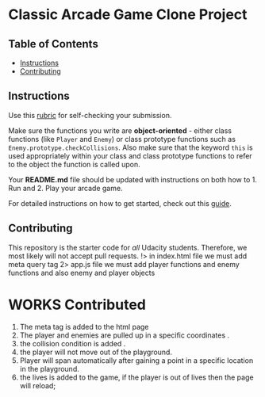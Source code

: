 # Classic Arcade Game Clone Project

## Table of Contents

- [Instructions](#instructions)
- [Contributing](#contributing)

## Instructions

Use this [rubric](https://review.udacity.com/#!/rubrics/15/view) for self-checking your submission.

Make sure the functions you write are **object-oriented** - either class functions (like `Player` and `Enemy`) or class prototype functions such as `Enemy.prototype.checkCollisions`. Also make sure that the keyword `this` is used appropriately within your class and class prototype functions to refer to the object the function is called upon.

Your **README.md** file should be updated with instructions on both how to 1. Run and 2. Play your arcade game.

For detailed instructions on how to get started, check out this [guide](https://docs.google.com/document/d/1v01aScPjSWCCWQLIpFqvg3-vXLH2e8_SZQKC8jNO0Dc/pub?embedded=true).

## Contributing

This repository is the starter code for _all_ Udacity students. Therefore, we most likely will not accept pull requests.
!> in index.html file we must add meta query tag
2> app.js file we must add player functions and enemy functions and also enemy and player objects

# WORKS Contributed
1. The meta tag is added to the html page
2. The player and  enemies are pulled up in a specific coordinates .
3. the collision condition is added .
4. the player will not move out of the playground.
5. Player will span automatically after gaining a point in a specific location in the playground.
6. the lives is added to the game, if the player is out of lives then the page will reload;
